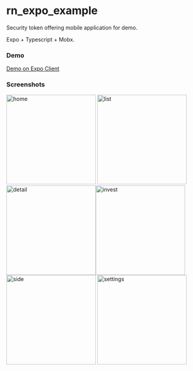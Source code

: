 # rn_expo_example
Security token offering mobile application for demo.

Expo + Typescript + Mobx.


### Demo
[Demo on Expo Client](https://expo.io/@sk39/rn_expo_sto_demo)


### Screenshots

<img width="234" alt="home" src="https://user-images.githubusercontent.com/28267362/92698350-398e8f00-f387-11ea-8b17-44aac83fa838.png">     <img width="234" alt="list" src="https://user-images.githubusercontent.com/28267362/92698449-5c20a800-f387-11ea-8a70-17ed7d711d98.png">             <img width="234" alt="detail" src="https://user-images.githubusercontent.com/28267362/92698457-5e830200-f387-11ea-9b08-04b3552d04fa.png"><img width="234" alt="invest
" src="https://user-images.githubusercontent.com/28267362/92698453-5dea6b80-f387-11ea-87a5-ae20ea1987fd.png">         <img width="234" alt="side" src="https://user-images.githubusercontent.com/28267362/92698438-5925b780-f387-11ea-83f3-ff8b5f33c901.png">     <img width="234" alt="settings" src="https://user-images.githubusercontent.com/28267362/92698460-5f1b9880-f387-11ea-961b-1922c8a3a554.png">
